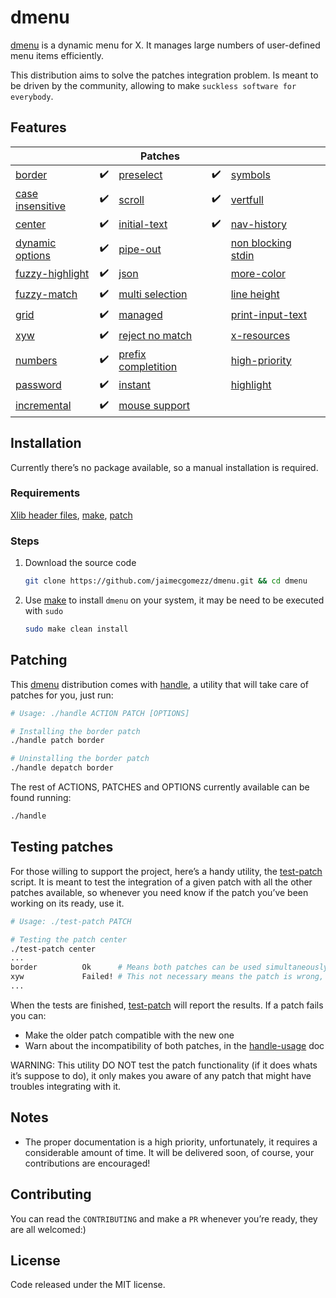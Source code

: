 # dmenu

[dmenu](https://tools.suckless.org/dmenu/) is a dynamic menu for X. It manages large numbers of user-defined menu items efficiently.

This distribution aims to solve the patches integration problem. Is meant to be driven by the community, allowing to make `suckless software for everybody`.



## Features

|                                                              |      | Patches                                                      |      |                                                              |      |
| ------------------------------------------------------------ | ---- | ------------------------------------------------------------ | ---- | ------------------------------------------------------------ | ---- |
| [border](https://tools.suckless.org/dmenu/patches/border/)   | ✔️    | [preselect](https://tools.suckless.org/dmenu/patches/preselect/) | ✔️    | [symbols](https://tools.suckless.org/dmenu/patches/symbols/) |      |
| [case insensitive](https://tools.suckless.org/dmenu/patches/case-insensitive/) | ✔️    | [scroll](https://tools.suckless.org/dmenu/patches/scroll/)   | ✔️    | [vertfull](https://tools.suckless.org/dmenu/patches/vertfull/) |      |
| [center](https://tools.suckless.org/dmenu/patches/center/)   | ✔️    | [initial-text](https://tools.suckless.org/dmenu/patches/initialtext/) | ✔️    | [nav-history](https://tools.suckless.org/dmenu/patches/navhistory/) |      |
| [dynamic options](https://tools.suckless.org/dmenu/patches/dynamicoptions/) | ✔️    | [pipe-out](https://tools.suckless.org/dmenu/patches/pipeout/) |      | [non blocking stdin](https://tools.suckless.org/dmenu/patches/non_blocking_stdin/) |      |
| [fuzzy-highlight](https://tools.suckless.org/dmenu/patches/fuzzyhighlight/) | ✔️    | [json](https://tools.suckless.org/dmenu/patches/json/)       |      | [more-color](https://tools.suckless.org/dmenu/patches/morecolor/) |      |
| [fuzzy-match](https://tools.suckless.org/dmenu/patches/fuzzymatch/) | ✔️    | [multi selection](https://tools.suckless.org/dmenu/patches/multi-selection/) |      | [line height](https://tools.suckless.org/dmenu/patches/line-height/) |      |
| [grid](https://tools.suckless.org/dmenu/patches/grid/)       | ✔️    | [managed](https://tools.suckless.org/dmenu/patches/managed/) |      | [print-input-text](https://tools.suckless.org/dmenu/patches/printinputtext/) |      |
| [xyw](https://tools.suckless.org/dmenu/patches/xyw/)         | ✔️    | [reject no match](https://tools.suckless.org/dmenu/patches/reject-no-match/) |      | [x-resources](https://tools.suckless.org/dmenu/patches/xresources/) |      |
| [numbers](https://tools.suckless.org/dmenu/patches/numbers/) | ✔️    | [prefix completition](https://tools.suckless.org/dmenu/patches/prefix-completion/) |      | [high-priority](https://tools.suckless.org/dmenu/patches/highpriority/) |      |
| [password](https://tools.suckless.org/dmenu/patches/password/) | ✔️    | [instant](https://tools.suckless.org/dmenu/patches/instant/) |      | [highlight](https://tools.suckless.org/dmenu/patches/highlight/) |      |
| [incremental](https://tools.suckless.org/dmenu/patches/incremental/) | ✔️    | [mouse support](https://tools.suckless.org/dmenu/patches/mouse-support/) |      |                                                              |      |



## Installation

Currently there’s no package available, so a manual installation is required.

### Requirements

[Xlib header files](https://tronche.com/gui/x/xlib/introduction/header.html), [make](https://www.gnu.org/software/make/), [patch](https://man7.org/linux/man-pages/man1/patch.1.html)

### Steps


1. Download the source code

   ```sh
   git clone https://github.com/jaimecgomezz/dmenu.git && cd dmenu
   ```

2. Use [make](https://www.gnu.org/software/make/) to install `dmenu` on your system, it may be need to be executed with `sudo`

   ```sh
   sudo make clean install
   ```



## Patching

This [dmenu](https://tools.suckless.org/dmenu/) distribution comes with [handle](https://github.com/jaimecgomezz/dmenu/blob/master/handle), a utility that will take care of patches for you, just run:

```sh
# Usage: ./handle ACTION PATCH [OPTIONS]

# Installing the border patch
./handle patch border

# Uninstalling the border patch
./handle depatch border
```

The rest of ACTIONS, PATCHES and OPTIONS currently available can be found running:

```sh
./handle
```



## Testing patches

For those willing to support the project, here’s a handy utility, the [test-patch](https://github.com/jaimecgomezz/dmenu/blob/master/test-patch) script. It is meant to test the integration of a given patch with all the other patches available, so whenever you need know if the patch you’ve been working on its ready, use it.

`````sh
# Usage: ./test-patch PATCH

# Testing the patch center
./test-patch center
...
border			Ok		# Means both patches can be used simultaneously
xyw				Failed!	# This not necessary means the patch is wrong, it might just be that both patches modify dmenu in a similar way so they can be used simultaneously
...
`````

When the tests are finished, [test-patch](https://github.com/jaimecgomezz/dmenu/blob/master/test-patch) will report the results. If a patch fails you can:

- Make the older patch compatible with the new one
- Warn about the incompatibility of both patches, in the [handle-usage](https://github.com/jaimecgomezz/dmenu/blob/master/handle-usage) doc

WARNING: This utility DO NOT test the patch functionality (if it does whats it’s suppose to do), it only makes you aware of any patch that might have troubles integrating with it.



## Notes

- The proper documentation is a high priority, unfortunately, it requires a considerable amount of time. It will be delivered soon, of course, your contributions are encouraged!




## Contributing

You can read the `CONTRIBUTING` and make a `PR` whenever you’re ready, they are all welcomed:)



## License

 Code released under the MIT license.
